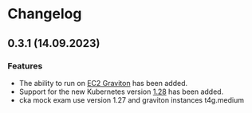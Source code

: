 # Changelog

## 0.3.1 (14.09.2023)
### Features
* The ability to run on [EC2 Graviton](https://docs.aws.amazon.com/whitepapers/latest/aws-graviton-performance-testing/what-is-aws-graviton.html) has been added.
* Support for the new Kubernetes version [1.28](https://github.com/kubernetes/kubernetes/blob/master/CHANGELOG/CHANGELOG-1.28.md) has been added.
* cka mock exam use version 1.27 and graviton instances  t4g.medium